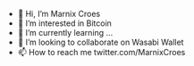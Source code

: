 - 👋 Hi, I’m Marnix Croes
- 👀 I’m interested in Bitcoin
- 🌱 I’m currently learning ...
- 💞️ I’m looking to collaborate on Wasabi Wallet
- 📫 How to reach me twitter.com/MarnixCroes

<!---
MarnixCroes/MarnixCroes is a ✨ special ✨ repository because its `README.md` (this file) appears on your GitHub profile.
You can click the Preview link to take a look at your changes.
--->
